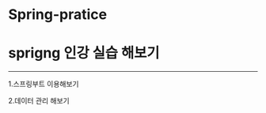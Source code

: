 # Spring-pratice

# sprigng 인강 실습 해보기
-------------------------------------
1.스프링부트 이용해보기

2.데이터 관리 해보기